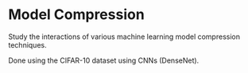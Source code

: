 # Model Compression
Study the interactions of various machine learning model compression techniques.

Done using the CIFAR-10 dataset using CNNs (DenseNet).
